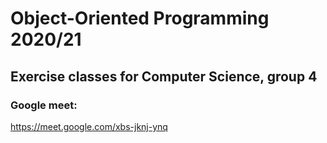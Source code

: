 # Object-Oriented Programming 2020/21
## Exercise classes for Computer Science, group 4

### Google meet:
https://meet.google.com/xbs-jknj-ynq